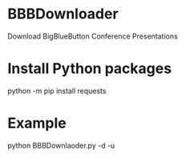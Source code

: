 # BBBDownloader
Download BigBlueButton Conference Presentations

# Install Python packages
python -m pip install requests 

# Example 
python BBBDownlaoder.py -d <Destination> -u <URL>
